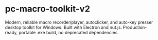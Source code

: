 # pc-macro-toolkit-v2
Modern, reliable macro recorder/player, autoclicker, and auto-key presser desktop toolkit for Windows. Built with Electron and nut.js. Production-ready, portable .exe build, no deprecated dependencies.
